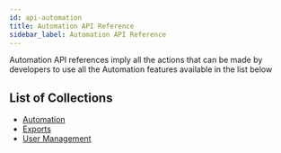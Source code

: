 ```yaml
---
id: api-automation
title: Automation API Reference
sidebar_label: Automation API Reference
---
```


Automation API references imply all the actions that can be made by developers to use all the Automation features available in the list below

## List of Collections

* [Automation]()
* [Exports]()
* [User Management]()